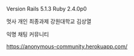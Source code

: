 Version 
Rails 5.1.3 Ruby 2.4.0p0

멋사 개인 최종과제
강원대학교 김상열

익명 채팅 커뮤니티

https://anonymous-community.herokuapp.com/